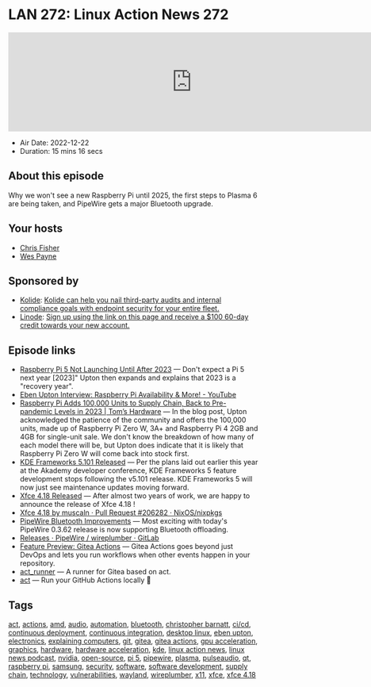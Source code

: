 # LAN 272: Linux Action News 272

<iframe src="https://player.fireside.fm/v2/DAcK9LdX+pQjPMEQ9?theme=dark" width="740" height="200" frameborder="0" scrolling="no"></iframe>

* Air Date: 2022-12-22
* Duration: 15 mins 16 secs

## About this episode

Why we won't see a new Raspberry Pi until 2025, the first steps to Plasma 6 are being taken, and PipeWire gets a major Bluetooth upgrade.

## Your hosts
* [Chris Fisher](https://linuxactionnews.com/hosts/chris)
* [Wes Payne](https://linuxactionnews.com/hosts/wes)

## Sponsored by

  * [Kolide](https://l.kolide.co/3klbWzr): [Kolide can help you nail third-party audits and internal compliance goals with endpoint security for your entire fleet. ](https://l.kolide.co/3klbWzr)
  * [Linode](http://linode.com/lan): [Sign up using the link on this page and receive a $100 60-day credit towards your new account. ](http://linode.com/lan)



## Episode links

  * [Raspberry Pi 5 Not Launching Until After 2023](https://www.tomshardware.com/news/raspberry-pi-5-after-2023 "Raspberry Pi 5 Not Launching Until After 2023") — Don't expect a Pi 5 next year [2023]" Upton then expands and explains that 2023 is a "recovery year". 
  * [Eben Upton Interview: Raspberry Pi Availability & More! - YouTube](https://www.youtube.com/watch?v=P9vna9jao9I "Eben Upton Interview: Raspberry Pi Availability & More! - YouTube")
  * [Raspberry Pi Adds 100,000 Units to Supply Chain, Back to Pre-pandemic Levels in 2023 | Tom’s Hardware](https://www.tomshardware.com/news/raspberry-pi-adds-100000-units-to-supply-chain-back-to-pre-pandemic-levels-in-2023 "Raspberry Pi Adds 100,000 Units to Supply Chain, Back to Pre-pandemic Levels in 2023 | Tom’s Hardware") — In the blog post, Upton acknowledged the patience of the community and offers the 100,000 units, made up of Raspberry Pi Zero W, 3A+ and Raspberry Pi 4 2GB and 4GB for single-unit sale. We don't know the breakdown of how many of each model there will be, but Upton does indicate that it is likely that Raspberry Pi Zero W will come back into stock first. 
  * [KDE Frameworks 5.101 Released](https://www.phoronix.com/news/KDE-Frameworks-6-Branch-Point "KDE Frameworks 5.101 Released") — Per the plans laid out earlier this year at the Akademy developer conference, KDE Frameworks 5 feature development stops following the v5.101 release. KDE Frameworks 5 will now just see maintenance updates moving forward. 
  * [Xfce 4.18 Released](https://alexxcons.github.io/blogpost_8.html "Xfce 4.18 Released") — After almost two years of work, we are happy to announce the release of Xfce 4.18 !
  * [Xfce 4.18 by muscaln · Pull Request #206282 · NixOS/nixpkgs](https://github.com/NixOS/nixpkgs/pull/206282 "Xfce 4.18 by muscaln · Pull Request #206282 · NixOS/nixpkgs")
  * [PipeWire Bluetooth Improvements](https://www.phoronix.com/news/PipeWire-0.3.62 "PipeWire Bluetooth Improvements") — Most exciting with today's PipeWire 0.3.62 release is now supporting Bluetooth offloading. 
  * [Releases · PipeWire / wireplumber · GitLab](https://gitlab.freedesktop.org/pipewire/wireplumber/-/releases "Releases · PipeWire / wireplumber · GitLab")
  * [Feature Preview: Gitea Actions](https://blog.gitea.io/2022/12/feature-preview-gitea-actions/ "Feature Preview: Gitea Actions") — Gitea Actions goes beyond just DevOps and lets you run workflows when other events happen in your repository. 
  * [act_runner](https://gitea.com/gitea/act_runner "act_runner") — A runner for Gitea based on act.
  * [act](https://github.com/nektos/act "act") — Run your GitHub Actions locally 🚀



## Tags

[act](https://linuxactionnews.com/tags/act), [actions](https://linuxactionnews.com/tags/actions), [amd](https://linuxactionnews.com/tags/amd), [audio](https://linuxactionnews.com/tags/audio), [automation](https://linuxactionnews.com/tags/automation), [bluetooth](https://linuxactionnews.com/tags/bluetooth), [christopher barnatt](https://linuxactionnews.com/tags/christopher%20barnatt), [ci/cd](https://linuxactionnews.com/tags/ci%2Fcd), [continuous deployment](https://linuxactionnews.com/tags/continuous%20deployment), [continuous integration](https://linuxactionnews.com/tags/continuous%20integration), [desktop linux](https://linuxactionnews.com/tags/desktop%20linux), [eben upton](https://linuxactionnews.com/tags/eben%20upton), [electronics](https://linuxactionnews.com/tags/electronics), [explaining computers](https://linuxactionnews.com/tags/explaining%20computers), [git](https://linuxactionnews.com/tags/git), [gitea](https://linuxactionnews.com/tags/gitea), [gitea actions](https://linuxactionnews.com/tags/gitea%20actions), [gpu acceleration](https://linuxactionnews.com/tags/gpu%20acceleration), [graphics](https://linuxactionnews.com/tags/graphics), [hardware](https://linuxactionnews.com/tags/hardware), [hardware acceleration](https://linuxactionnews.com/tags/hardware%20acceleration), [kde](https://linuxactionnews.com/tags/kde), [linux action news](https://linuxactionnews.com/tags/linux%20action%20news), [linux news podcast](https://linuxactionnews.com/tags/linux%20news%20podcast), [nvidia](https://linuxactionnews.com/tags/nvidia), [open-source](https://linuxactionnews.com/tags/open-source), [pi 5](https://linuxactionnews.com/tags/pi%205), [pipewire](https://linuxactionnews.com/tags/pipewire), [plasma](https://linuxactionnews.com/tags/plasma), [pulseaudio](https://linuxactionnews.com/tags/pulseaudio), [qt](https://linuxactionnews.com/tags/qt), [raspberry pi](https://linuxactionnews.com/tags/raspberry%20pi), [samsung](https://linuxactionnews.com/tags/samsung), [security](https://linuxactionnews.com/tags/security), [software](https://linuxactionnews.com/tags/software), [software development](https://linuxactionnews.com/tags/software%20development), [supply chain](https://linuxactionnews.com/tags/supply%20chain), [technology](https://linuxactionnews.com/tags/technology), [vulnerabilities](https://linuxactionnews.com/tags/vulnerabilities), [wayland](https://linuxactionnews.com/tags/wayland), [wireplumber](https://linuxactionnews.com/tags/wireplumber), [x11](https://linuxactionnews.com/tags/x11), [xfce](https://linuxactionnews.com/tags/xfce), [xfce 4.18](https://linuxactionnews.com/tags/xfce%204.18)